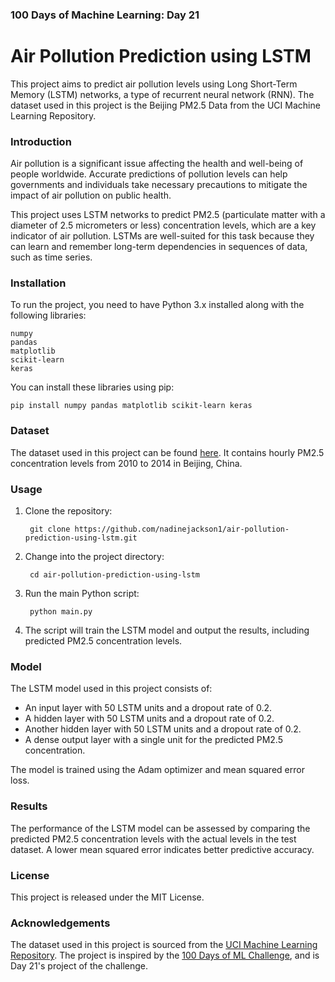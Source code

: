 ### 100 Days of Machine Learning: Day 21

# Air Pollution Prediction using LSTM

This project aims to predict air pollution levels using Long Short-Term Memory (LSTM) networks, a type of recurrent neural network (RNN). The dataset used in this project is the Beijing PM2.5 Data from the UCI Machine Learning Repository.

### Introduction

Air pollution is a significant issue affecting the health and well-being of people worldwide. Accurate predictions of pollution levels can help governments and individuals take necessary precautions to mitigate the impact of air pollution on public health.

This project uses LSTM networks to predict PM2.5 (particulate matter with a diameter of 2.5 micrometers or less) concentration levels, which are a key indicator of air pollution. LSTMs are well-suited for this task because they can learn and remember long-term dependencies in sequences of data, such as time series.

### Installation

To run the project, you need to have Python 3.x installed along with the following libraries:

    numpy
    pandas
    matplotlib
    scikit-learn
    keras

You can install these libraries using pip:

    pip install numpy pandas matplotlib scikit-learn keras

### Dataset

The dataset used in this project can be found [here](https://archive.ics.uci.edu/ml/datasets/Beijing+PM2.5+Data). It contains hourly PM2.5 concentration levels from 2010 to 2014 in Beijing, China.

### Usage

1. Clone the repository:
    
        git clone https://github.com/nadinejackson1/air-pollution-prediction-using-lstm.git

2. Change into the project directory:

        cd air-pollution-prediction-using-lstm

3. Run the main Python script:

        python main.py

4. The script will train the LSTM model and output the results, including predicted PM2.5 concentration levels.

### Model

The LSTM model used in this project consists of:

- An input layer with 50 LSTM units and a dropout rate of 0.2.
- A hidden layer with 50 LSTM units and a dropout rate of 0.2.
- Another hidden layer with 50 LSTM units and a dropout rate of 0.2.
- A dense output layer with a single unit for the predicted PM2.5 concentration.

The model is trained using the Adam optimizer and mean squared error loss.

### Results

The performance of the LSTM model can be assessed by comparing the predicted PM2.5 concentration levels with the actual levels in the test dataset. A lower mean squared error indicates better predictive accuracy.

### License

This project is released under the MIT License.

### Acknowledgements

The dataset used in this project is sourced from the [UCI Machine Learning Repository](https://archive.ics.uci.edu/ml/index.php).
The project is inspired by the [100 Days of ML Challenge](http://github.com/nadinejackson1/100daysofML), and is Day 21's project of the challenge.
